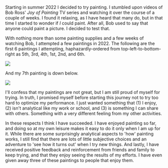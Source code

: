 Starting in summer 2022 I decided to try painting. I stumbled upon videos of Bob Ross' *Joy of Painting* TV series and watching it over the course of a couple of weeks. I found it relaxing, as I have heard that many do, but in that time I started to wonder if *I* could paint. After all, Bob used to say that anyone could paint a picture. I decided to test that.

With nothing more than some painting supplies and a few weeks of watching Bob, I attempted a few paintings in 2022. The following are the first 6 paintings I attempting, haphazardly-ordered from top-left-to-bottom-right as 5th, 3rd, 4th, 1st, 2nd, and 6th.

![](../_images/paintings_5_3_4_1_2_6.jpg)

And my 7th painting is down below.

![](../_images/painting_7.jpg)

I'll confess that my paintings are not great, but I am still proud of myself for trying. In truth, I promised myself before starting this journey not to try too hard to optimize my performance. I just wanted something that (1) I enjoy, (2) isn't analytical like my work or school, and (3) is something I can share with others. Something with a very different feeling from my other activities.

In these respects I think I have succeeded. I have enjoyed painting so far, and doing so at my own leisure makes it easy to do it only when I am up for it. While there are some surprisingly analytical aspects to 'how' painting works, I still find that there are lots of little subjective choices and an adventure to 'see how it turns out' when I try new things. And lastly, I have received positive feedback and reinforcement from friends and family to keep trying, and that they enjoy seeing the results of my efforts. I have even given away three of these paintings to people that enjoy them.
